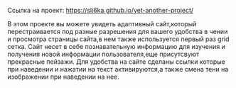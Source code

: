 Ссылка на проект: https://sli6ka.github.io/yet-another-project/

В этом проекте вы можете увидеть адаптивный сайт,который перестраивается под разные разрешения для вашего удобства в чении и просмотра страницы сайта,в нем
также используется первый раз grid сетка. Сайт несет в себе познавательную информацию для изучения и получения новой информации пользователя,еще присутсвуют
прекрасные пейзажи. Для удобства на сайте сделаны ссылки которые при наведении и нажатии на текст активируются,а также смена тени на изображении при наведении на нее.